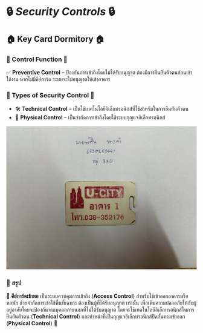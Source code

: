 # 🔒 ***Security Controls*** 🔒
  
## 🏠 Key Card Dormitory 🏠

### 💾 Control Function 💾  
✅ **Preventive Control** – ป้องกันการเข้าถึงโดยไม่ได้รับอนุญาต ต้องมีการยืนยันตัวตนก่อนเข้าใช้งาน หากไม่มีคีย์การ์ด ระบบจะไม่อนุญาตให้เข้าอาคาร

### 🔹 Types of Security Control 🔹  
- 🛠 **Technical Control** – เป็นใช้เทคโนโลยีอิเล็กทรอนิกส์ที่ใช้สำหรับในการยืนยันตัวตน
- 🚪 **Physical Control** – เป็นจำกัดการเข้าถึงโดยใช้ระบบกุญแจอิเล็กทรอนิกส์


![KeyCardDomitey](MyPhoto/KeyCardDormitory.jpg) 


  ### 📌 สรุป
  
🔑 **คีย์การ์ดเข้าหอ** เป็นระบบควบคุมการเข้าถึง (**Access Control**) สำหรับใช้เข้าออกอาคารหรือหอพัก ช่วยจำกัดการเข้าใช้พื้นที่เฉพาะ ต้องเป็นผู้ที่ได้รับอนุญาต เท่านั้น
เพื่อเพิ่มความปลอดภัยให้กับผู้อยู่อาศัยโดยจะป้องกันจากบุคคลภายนอกที่ไม่ได้รับอนุญาต โดยจะใช้เทคโนโลยีอิเล็กทรอนิกส์ในการยืนยันตัวตน (**Technical Control**) และทำหน้าที่เป็นกุญแจอิเล็กทรอนิกส์ปิดกั้นทางเข้าออก (**Physical Control**) 🔐




  


